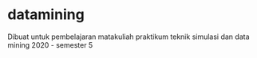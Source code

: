 # datamining
Dibuat untuk pembelajaran matakuliah praktikum teknik simulasi dan data mining 2020 - semester 5
